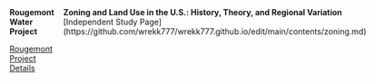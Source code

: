 
<div style="display: flex; gap: 1rem;">
  <div style="flex: 1;">
  <strong> Rougemont Water Project </strong>

[Rougemont Project Details](https://www.epa.gov/sites/default/files/2016-10/documents/rougemontncsept2016-10-12-16.pdf)
    
 
  </div>
<div style="display: flex; gap: 1rem;">
  <div style="flex: 1;">
     <strong> Zoning and Land Use in the U.S.: History, Theory, and Regional Variation </strong>
    [Independent Study Page](https://github.com/wrekk777/wrekk777.github.io/edit/main/contents/zoning.md)
  </div>
</div>

